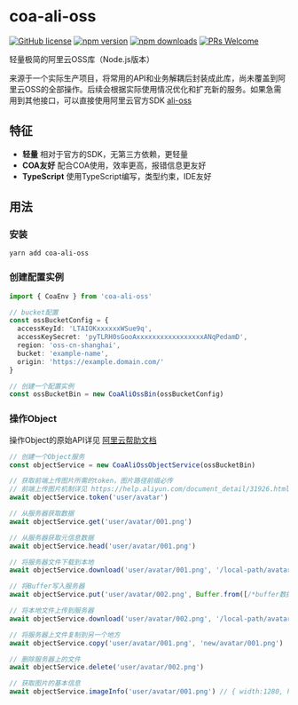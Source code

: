 # coa-ali-oss

[![GitHub license](https://img.shields.io/badge/license-MIT-green.svg?style=flat-square)](LICENSE)
[![npm version](https://img.shields.io/npm/v/coa-ali-oss.svg?style=flat-square)](https://www.npmjs.org/package/coa-ali-oss)
[![npm downloads](https://img.shields.io/npm/dm/coa-ali-oss.svg?style=flat-square)](http://npm-stat.com/charts.html?package=coa-ali-oss)
[![PRs Welcome](https://img.shields.io/badge/PRs-welcome-brightgreen.svg?style=flat-square)](https://github.com/coajs/coa-ali-oss/pulls)

轻量极简的阿里云OSS库（Node.js版本）

来源于一个实际生产项目，将常用的API和业务解耦后封装成此库，尚未覆盖到阿里云OSS的全部操作。后续会根据实际使用情况优化和扩充新的服务。如果急需用到其他接口，可以直接使用阿里云官方SDK [ali-oss](https://github.com/ali-sdk/ali-oss)

## 特征

- **轻量** 相对于官方的SDK，无第三方依赖，更轻量
- **COA友好** 配合COA使用，效率更高，报错信息更友好
- **TypeScript** 使用TypeScript编写，类型约束，IDE友好

## 用法

### 安装

```shell
yarn add coa-ali-oss
```

### 创建配置实例

```typescript
import { CoaEnv } from 'coa-ali-oss'

// bucket配置
const ossBucketConfig = {
  accessKeyId: 'LTAIOKxxxxxxWSue9q',
  accessKeySecret: 'pyTLRH0sGooAxxxxxxxxxxxxxxxxxANqPedamD',
  region: 'oss-cn-shanghai',
  bucket: 'example-name',
  origin: 'https://example.domain.com/'
}

// 创建一个配置实例
const ossBucketBin = new CoaAliOssBin(ossBucketConfig)
```

### 操作Object

操作Object的原始API详见 [阿里云帮助文档](https://help.aliyun.com/document_detail/31978.html)

```typescript
// 创建一个Object服务
const objectService = new CoaAliOssObjectService(ossBucketBin)

// 获取前端上传图片所需的token，图片路径前缀必传
// 前端上传图片机制详见 https://help.aliyun.com/document_detail/31926.html
await objectService.token('user/avatar')

// 从服务器获取数据
await objectService.get('user/avatar/001.png')

// 从服务器获取元信息数据
await objectService.head('user/avatar/001.png')

// 将服务器文件下载到本地
await objectService.download('user/avatar/001.png', '/local-path/avatar/001.png')

// 将Buffer写入服务器
await objectService.put('user/avatar/002.png', Buffer.from([/*buffer数据*/]))

// 将本地文件上传到服务器
await objectService.download('user/avatar/002.png', '/local-path/avatar/002.png')

// 将服务器上文件复制到另一个地方
await objectService.copy('user/avatar/001.png', 'new/avatar/001.png')

// 删除服务器上的文件
await objectService.delete('user/avatar/002.png')

// 获取图片的基本信息
await objectService.imageInfo('user/avatar/001.png') // { width:1280, height:720, fileSize:160000 }
```